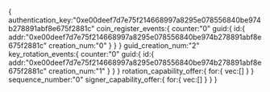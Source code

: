 {
authentication_key:"0xe00deef7d7e75f214668997a8295e078556840be974b278891abf8e675f2881c"
coin_register_events:{
counter:"0"
guid:{
id:{
addr:"0xe00deef7d7e75f214668997a8295e078556840be974b278891abf8e675f2881c"
creation_num:"0"
}
}
}
guid_creation_num:"2"
key_rotation_events:{
counter:"0"
guid:{
id:{
addr:"0xe00deef7d7e75f214668997a8295e078556840be974b278891abf8e675f2881c"
creation_num:"1"
}
}
}
rotation_capability_offer:{
for:{
vec:[]
}
}
sequence_number:"0"
signer_capability_offer:{
for:{
vec:[]
}
}
}

